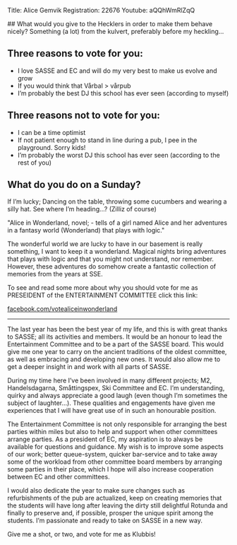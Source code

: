 Title: Alice Gemvik
Registration: 22676
Youtube: aQQhWmRlZqQ

<section class="well" markdown="1">
## What would you give to the Hecklers in order to make them behave nicely?
Something (a lot) from the kulvert, preferably before my heckling…

## Three reasons to vote for you:
* I love SASSE and EC and will do my very best to make us evolve and grow
* If you would think that Vårbal > vårpub
* I’m probably the best DJ this school has ever seen (according to myself)

## Three reasons not to vote for you:
* I can be a time optimist
* If not patient enough to stand in line during a pub, I pee in the playground. Sorry kids!
* I’m probably the worst DJ this school has ever seen (according to the rest of you)

## What do you do on a Sunday?
If I’m lucky; Dancing on the table, throwing some cucumbers and wearing a silly hat. See where I’m heading...?  (Zilliz of course)
</section>

"Alice in Wonderland, novel; - tells of a girl named Alice and her adventures in a fantasy world (Wonderland) that plays with logic."

The wonderful world we are lucky to have in our basement is really something, I want to keep it a wonderland. Magical nights bring adventures that plays with logic and that you might not understand, nor remember. However, these adventures do somehow create a fantastic collection of memories from the years at SSE.

To see and read some more about why you should vote for me as PRESEIDENT of the ENTERTAINMENT COMMITTEE click this link:

[facebook.com/votealiceinwonderland](http://www.facebook.com/votealiceinwonderland)

---

The last year has been the best year of my life, and this is with great thanks to SASSE; all its activities and members. It would be an honour to lead the Entertainment Committee and to be a part of the SASSE board. This would give me one year to carry on the ancient traditions of the oldest committee, as well as embracing and developing new ones. It would also allow me to get a deeper insight in and work with all parts of SASSE.

During my time here I’ve been involved in many different projects; M2, Handelsdagarna, Småttingspex, Ski Committee and EC. I’m understanding, quirky and always appreciate a good laugh (even though I’m sometimes the subject of laughter…). These qualities and engagements have given me experiences that I will have great use of in such an honourable position.

The Entertainment Committee is not only responsible for arranging the best parties within miles but also to help and support when other committees arrange parties. As a president of EC, my aspiration is to always be available for questions and guidance. My wish is to improve some aspects of our work; better queue-system, quicker bar-service and to take away some of the workload from other committee board members by arranging some parties in their place, which I hope will also increase cooperation between EC and other committees.

I would also dedicate the year to make sure changes such as refurbishments of the pub are actualized, keep on creating memories that the students will have long after leaving the dirty still delightful Rotunda and finally to preserve and, if possible, prosper the unique spirit among the students. I’m passionate and ready to take on SASSE in a new way.

Give me a shot, or two, and vote for me as Klubbis!
